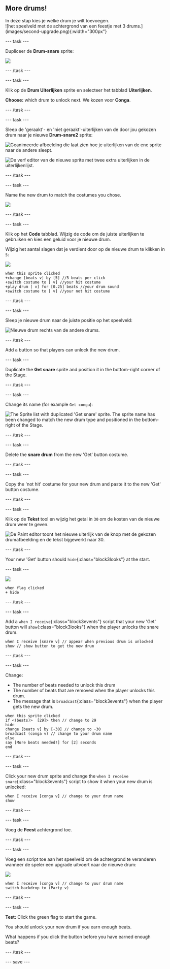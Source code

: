 ## More drums!

<div style="display: flex; flex-wrap: wrap">
<div style="flex-basis: 200px; flex-grow: 1; margin-right: 15px;">
In deze stap kies je welke drum je wilt toevoegen.
</div>
<div>
![het speelveld met de achtergrond van een feestje met 3 drums.](images/second-upgrade.png){:width="300px"}
</div>
</div>

--- task ---

Dupliceer de **Drum-snare** sprite:

![](images/duplicate-snare-drum.png)

--- /task ---

--- task ---

Klik op de **Drum Uiterlijken** sprite en selecteer het tabblad **Uiterlijken**.

**Choose:** which drum to unlock next. We kozen voor **Conga**.


--- /task ---

--- task ---

Sleep de 'geraakt'- en 'niet geraakt'-uiterlijken van de door jou gekozen drum naar je nieuwe **Drum-snare2** sprite:

![Geanimeerde afbeelding die laat zien hoe je uiterlijken van de ene sprite naar de andere sleept.](images/drag-costumes.gif)

![De verf editor van de nieuwe sprite met twee extra uiterlijken in de uiterlijkenlijst.](images/drum-3-costumes.png)

--- /task ---

--- task ---

Name the new drum to match the costumes you chose.

![](images/drum-3-named.png)

--- /task ---

--- task ---

Klik op het **Code** tabblad. Wijzig de code om de juiste uiterlijken te gebruiken en kies een geluid voor je nieuwe drum.

Wijzig het aantal slagen dat je verdient door op de nieuwe drum te klikken in `5`:

![](images/drum-3-icon.png)

```blocks3
when this sprite clicked
+change [beats v] by [5] //5 beats per click
+switch costume to [ v] //your hit costume
+play drum [ v] for [0.25] beats //your drum sound
+switch costume to [ v] //your not hit costume
```

--- /task ---

--- task ---

Sleep je nieuwe drum naar de juiste positie op het speelveld:

![Nieuwe drum rechts van de andere drums.](images/drum-3-positioned.png)

--- /task ---

Add a button so that players can unlock the new drum.

--- task ---

Duplicate the **Get snare** sprite and position it in the bottom-right corner of the Stage.

--- /task ---

--- task ---

Change its name (for example `Get conga`):

![The Sprite list with duplicated 'Get snare' sprite. The sprite name has been changed to match the new drum type and positioned in the bottom-right of the Stage.](images/get-drum-3.png)

--- /task ---

--- task ---

Delete the **snare drum** from the new 'Get' button costume.

--- /task ---

--- task ---

Copy the 'not hit' costume for your new drum and paste it to the new 'Get' button costume.

--- /task ---

--- task ---

Klik op de **Tekst** tool en wijzig het getal in `30` om de kosten van de nieuwe drum weer te geven.

![De Paint editor toont het nieuwe uiterlijk van de knop met de gekozen drumafbeelding en de tekst bijgewerkt naar 30.](images/get-drum-copy.png)

--- /task ---

Your new 'Get' button should `hide`{:class="block3looks"} at the start.

--- task ---

![](images/get-drum-3-icon.png)

```blocks3
when flag clicked
+ hide
```

--- /task ---

--- task ---

Add a `when I receive`{:class="block3events"} script that your new 'Get' button will `show`{:class="block3looks"} when the player unlocks the snare drum.

```blocks3
when I receive [snare v] // appear when previous drum is unlocked
show // show button to get the new drum
```

--- /task ---

--- task ---

Change:
- The number of beats needed to unlock this drum
- The number of beats that are removed when the player unlocks this drum.
- The message that is `broadcast`{:class="block3events"} when the player gets the new drum.

```blocks3
when this sprite clicked
if <(beats)>  [29]> then // change to 29
hide
change [beats v] by [-30] // change to -30
broadcast (conga v) // change to your drum name
else
say [More beats needed!] for [2] seconds 
end
```

--- /task ---

--- task ---

Click your new drum sprite and change the `when I receive snare`{:class="block3events"} script to show it when your new drum is unlocked:

```blocks3
when I receive [conga v] // change to your drum name
show
```

--- /task ---

--- task ---

Voeg de **Feest** achtergrond toe.

--- /task ---

--- task ---

Voeg een script toe aan het speelveld om de achtergrond te veranderen wanneer de speler een upgrade uitvoert naar de nieuwe drum:

![](images/stage-icon.png)

```blocks3
when I receive [conga v] // change to your drum name
switch backdrop to (Party v)
```

--- /task ---

--- task ---

**Test:** Click the green flag to start the game.

You should unlock your new drum if you earn enough beats.

What happens if you click the button before you have earned enough beats?

--- /task ---

--- save ---
